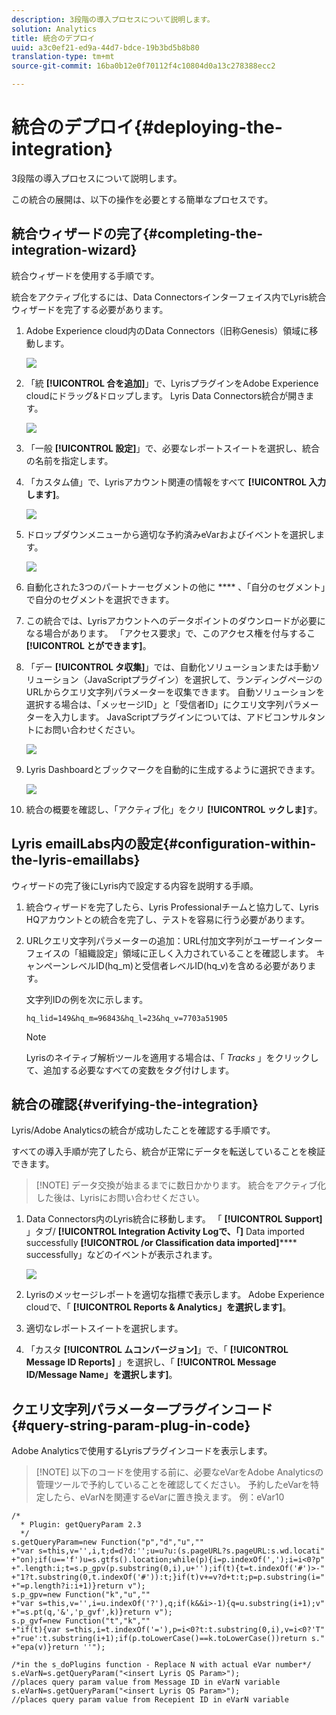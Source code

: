 ```yaml
---
description: 3段階の導入プロセスについて説明します。
solution: Analytics
title: 統合のデプロイ
uuid: a3c0ef21-ed9a-44d7-bdce-19b3bd5b8b80
translation-type: tm+mt
source-git-commit: 16ba0b12e0f70112f4c10804d0a13c278388ecc2

---
```



# 統合のデプロイ{#deploying-the-integration}

3段階の導入プロセスについて説明します。

この統合の展開は、以下の操作を必要とする簡単なプロセスです。

## 統合ウィザードの完了{#completing-the-integration-wizard}

統合ウィザードを使用する手順です。

統合をアクティブ化するには、Data Connectorsインターフェイス内でLyris統合ウィザードを完了する必要があります。

1. Adobe Experience cloud内のData Connectors（旧称Genesis）領域に移動します。

   ![](assets/data_connectors.png)

1. 「統 **[!UICONTROL 合を追加]**」で、LyrisプラグインをAdobe Experience cloudにドラッグ&amp;ドロップします。 Lyris Data Connectors統合が開きます。

   ![](assets/add_integration.png)

1. 「一般 **[!UICONTROL 設定]**」で、必要なレポートスイートを選択し、統合の名前を指定します。
1. 「カスタム値」で、Lyrisアカウント関連の情報をすべて **[!UICONTROL 入力します]**。

   ![](assets/general_settings.png)

1. ドロップダウンメニューから適切な予約済みeVarおよびイベントを選択します。

   ![](assets/variable_mapping.png)

1. 自動化された3つのパートナーセグメントの他に **** 、「自分のセグメント」で自分のセグメントを選択できます。
1. この統合では、Lyrisアカウントへのデータポイントのダウンロードが必要になる場合があります。 「アクセス要求」で、このアクセス権を付与するこ **[!UICONTROL とができます]**。
1. 「デー **[!UICONTROL タ収集]**」では、自動化ソリューションまたは手動ソリューション（JavaScriptプラグイン）を選択して、ランディングページのURLからクエリ文字列パラメーターを収集できます。 自動ソリューションを選択する場合は、「メッセージID」と「受信者ID」にクエリ文字列パラメーターを入力します。 JavaScriptプラグインについては、アドビコンサルタントにお問い合わせください。

   ![](assets/data_collection.png)

1. Lyris Dashboardとブックマークを自動的に生成するように選択できます。

   ![](assets/dashboard_generation.png)

1. 統合の概要を確認し、「アクティブ化」をクリ **[!UICONTROL ックしま]**&#x200B;す。

## Lyris emailLabs内の設定{#configuration-within-the-lyris-emaillabs}

ウィザードの完了後にLyris内で設定する内容を説明する手順。

1. 統合ウィザードを完了したら、Lyris Professionalチームと協力して、Lyris HQアカウントとの統合を完了し、テストを容易に行う必要があります。
1. URLクエリ文字列パラメーターの追加：URL付加文字列がユーザーインターフェイスの「組織設定」領域に正しく入力されていることを確認します。 キャンペーンレベルID(hq_m)と受信者レベルID(hq_v)を含める必要があります。

   文字列IDの例を次に示します。

   ```
   hq_lid=149&hq_m=96843&hq_l=23&hq_v=7703a51905
   ```

   >[!NOTE]
   >
   >Lyrisのネイティブ解析ツールを適用する場合は、「 *Tracks* 」をクリックして、追加する必要なすべての変数をタグ付けします。

## 統合の確認{#verifying-the-integration}

Lyris/Adobe Analyticsの統合が成功したことを確認する手順です。

すべての導入手順が完了したら、統合が正常にデータを転送していることを検証できます。

> [!NOTE] データ交換が始まるまでに数日かかります。 統合をアクティブ化した後は、Lyrisにお問い合わせください。

1. Data Connectors内のLyris統合に移動します。 「 **[!UICONTROL Support]** 」タブ/ **[!UICONTROL Integration Activity Logで、「]** Data imported successfully **[!UICONTROL /or Classification data imported]****** successfully」などのイベントが表示されます。

   ![](assets/integration_info.png)

1. Lyrisのメッセージレポートを適切な指標で表示します。 Adobe Experience cloudで、「 **[!UICONTROL Reports &amp; Analytics」を選択します]**。
1. 適切なレポートスイートを選択します。
1. 「カスタ **[!UICONTROL ムコンバージョン]**」で、「 **[!UICONTROL Message ID Reports]** 」を選択し、「 **[!UICONTROL Message ID/Message Name」を選択します]**。

## クエリ文字列パラメータープラグインコード{#query-string-param-plug-in-code}

Adobe Analyticsで使用するLyrisプラグインコードを表示します。

> [!NOTE] 以下のコードを使用する前に、必要なeVarをAdobe Analyticsの管理ツールで予約していることを確認してください。 予約したeVarを特定したら、eVarNを関連するeVarに置き換えます。 例：eVar10

```
/* 
  * Plugin: getQueryParam 2.3 
  */ 
s.getQueryParam=new Function("p","d","u","" 
+"var s=this,v='',i,t;d=d?d:'';u=u?u:(s.pageURL?s.pageURL:s.wd.locati" 
+"on);if(u=='f')u=s.gtfs().location;while(p){i=p.indexOf(',');i=i<0?p" 
+".length:i;t=s.p_gpv(p.substring(0,i),u+'');if(t){t=t.indexOf('#')>-" 
+"1?t.substring(0,t.indexOf('#')):t;}if(t)v+=v?d+t:t;p=p.substring(i=" 
+"=p.length?i:i+1)}return v"); 
s.p_gpv=new Function("k","u","" 
+"var s=this,v='',i=u.indexOf('?'),q;if(k&&i>-1){q=u.substring(i+1);v" 
+"=s.pt(q,'&','p_gvf',k)}return v"); 
s.p_gvf=new Function("t","k","" 
+"if(t){var s=this,i=t.indexOf('='),p=i<0?t:t.substring(0,i),v=i<0?'T" 
+"rue':t.substring(i+1);if(p.toLowerCase()==k.toLowerCase())return s." 
+"epa(v)}return ''"); 
 
/*in the s_doPlugins function - Replace N with actual eVar number*/ 
s.eVarN=s.getQueryParam("<insert Lyris QS Param>");  
//places query param value from Message ID in eVarN variable s.eVarN=s.getQueryParam("<insert Lyris QS Param>");  
//places query param value from Recepient ID in eVarN variable 
```
